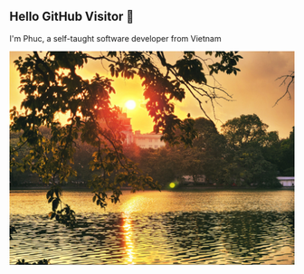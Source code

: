 <h2 align="left">Hello GitHub Visitor 👋 </h2>

<p align="left">I'm Phuc, a self-taught software developer from Vietnam</p>

<img src = "./images/bia.jpg">
